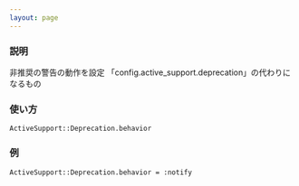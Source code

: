 ```yaml
---
layout: page
---
```

### 説明
非推奨の警告の動作を設定
「config.active_support.deprecation」の代わりになるもの

### 使い方
    ActiveSupport::Deprecation.behavior

### 例
    ActiveSupport::Deprecation.behavior = :notify